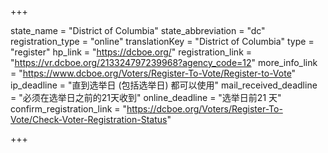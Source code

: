+++

state_name = "District of Columbia"
state_abbreviation = "dc"
registration_type = "online"
translationKey = "District of Columbia"
type = "register"
hp_link = "https://dcboe.org/"
registration_link = "https://vr.dcboe.org/213324797239968?agency_code=12"
more_info_link = "https://www.dcboe.org/Voters/Register-To-Vote/Register-to-Vote"
ip_deadline = "直到选举日 (包括选举日) 都可以使用"
mail_received_deadline = "必须在选举日之前的21天收到"
online_deadline = "选举日前21 天"
confirm_registration_link = "https://dcboe.org/Voters/Register-To-Vote/Check-Voter-Registration-Status"

+++